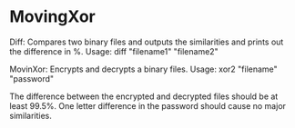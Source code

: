# MovingXor
Diff:
Compares two binary files and outputs the similarities and prints out the difference in %.
Usage: diff "filename1" "filename2"

MovinXor:
Encrypts and decrypts a binary files.
Usage: xor2 "filename" "password"

The difference between the encrypted and decrypted files should be at least 99.5%.
One letter difference in the password should cause no major similarities.
